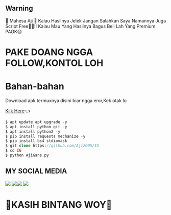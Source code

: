 ## Warning 
👾 Mahesa Aji 👾
 Kalau Hasilnya Jelek Jangan Salahkan Saya 
Namannya Juga Script Free🤣🤣!!
Kalau Mau Yang Hasilnya Bagus Beli Lah Yang Premium PAOK😍

# PAKE DOANG NGGA FOLLOW,KONTOL LOH

# Bahan-bahan
Download apk termuxnya disini biar ngga eror,Kek otak lo

[Klik Here](https://f-droid.org/repo/com.termux_118.apk)👈
```php
$ apt update apt upgrade -y
$ apt install python git -y
$ apt install python2 -y
$ pip install requests mechanize -y
$ pip install bs4 stdiomask
$ git clone https://github.com/Aji2005/IG
$ cd IG
$ python AjiGans.py
```
## MY SOCIAL MEDIA
[![](https://img.shields.io/badge/Github-black?logo=Github&logoColor=black&labelColor=white)](https://github.com/Aji2005)
[![](https://img.shields.io/badge/Facebook-blue?logo=Facebook&logoColor=blue&labelColor=white)](https://www.facebook.com/mahesaa.mahesaa.982)[![](https://img.shields.io/badge/Instagram-red?logo=Instagram&logoColor=red&labelColor=white)](https://www.instagram.com/aku.mahesa.su/) [![](https://img.shields.io/badge/Whatsapp-CHAT-red?logo=Whatsapp&logoColor=Brightgreen&labelColor=white)](https://wa.me/6285877812378?text=Asalamualaikum+Mas+Aji+Ganteng)
# 🌟KASIH BINTANG WOY🌟
